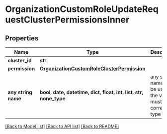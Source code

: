 # OrganizationCustomRoleUpdateRequestClusterPermissionsInner


## Properties
Name | Type | Description | Notes
------------ | ------------- | ------------- | -------------
**cluster_id** | **str** |  | [optional] 
**permission** | [**OrganizationCustomRoleClusterPermission**](OrganizationCustomRoleClusterPermission.md) |  | [optional] 
**any string name** | **bool, date, datetime, dict, float, int, list, str, none_type** | any string name can be used but the value must be the correct type | [optional]

[[Back to Model list]](../README.md#documentation-for-models) [[Back to API list]](../README.md#documentation-for-api-endpoints) [[Back to README]](../README.md)


